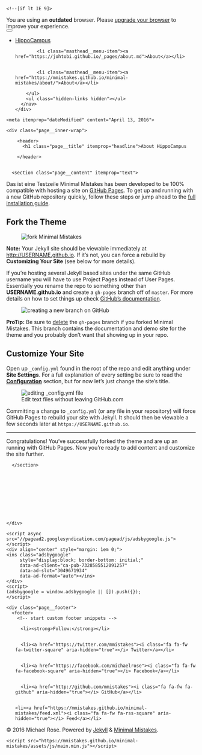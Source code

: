 <!doctype html>
<html lang="en" class="no-js">
  <head>
  
<meta charset="utf-8">

<!-- begin SEO -->

<title>About HippoCampus</title>

<meta property="og:locale" content="en">
<meta property="og:site_name" content="HippoCampus">
<meta property="og:title" content="About">


  </head>

  <body class="layout--splash">

    <!--[if lt IE 9]>
<div class="notice--danger align-center" style="margin: 0;">You are using an <strong>outdated</strong> browser. Please <a href="http://browsehappy.com/">upgrade your browser</a> to improve your experience.</div>
<![endif]-->
    

<div class="masthead">
  <div class="masthead__inner-wrap">
    <div class="masthead__menu">
      <nav id="site-nav" class="greedy-nav">
        <button><div class="navicon"></div></button>
        <ul class="visible-links">
          <li class="masthead__menu-item masthead__menu-item--lg"><a href="https://johtobi.github.io">HippoCampus</a></li>
          
            
            <li class="masthead__menu-item"><a href="https://johtobi.github.io/_pages/about.md">About</a></li>
          
            
            <li class="masthead__menu-item"><a href="https://mmistakes.github.io/minimal-mistakes/about/">About</a></li>
          
        </ul>
        <ul class="hidden-links hidden"></ul>
      </nav>
    </div>
  </div>
</div>

    





<div id="main" role="main">
  

  <article class="page" itemscope itemtype="http://schema.org/CreativeWork">
    <meta itemprop="headline" content="About">
    <meta itemprop="description" content="About HippoCampus">
    
    <meta itemprop="dateModified" content="April 13, 2016">

    <div class="page__inner-wrap">
      
        <header>
          <h1 class="page__title" itemprop="headline">About HippoCampus
</h1>
          
        </header>
      

      <section class="page__content" itemprop="text">
        
<p>Das ist eine Testzeile Minimal Mistakes has been developed to be 100% compatible with hosting a site on <a href="https://pages.github.com/">GitHub Pages</a>. To get up and running with a new GitHub repository quickly, follow these steps or jump ahead to the <a href="https://mmistakes.github.io/minimal-mistakes/docs/installation/">full installation guide</a>.</p>

<h2 id="fork-the-theme">Fork the Theme</h2>



<figure>
  <img src="https://mmistakes.github.io/minimal-mistakes/images/mm-theme-fork-repo.png" alt="fork Minimal Mistakes" />
</figure>

<p class="notice--warning"><strong>Note:</strong> Your Jekyll site should be viewable immediately at <a href="http://USERNAME.github.io">http://USERNAME.github.io</a>. If it&#8217;s not, you can force a rebuild by <strong>Customizing Your Site</strong> (see below for more details).</p>

<p>If you&#8217;re hosting several Jekyll based sites under the same GitHub username you will have to use Project Pages instead of User Pages. Essentially you rename the repo to something other than <strong>USERNAME.github.io</strong> and create a <code class="highlighter-rouge">gh-pages</code> branch off of <code class="highlighter-rouge">master</code>. For more details on how to set things up check <a href="https://help.github.com/articles/user-organization-and-project-pages/">GitHub&#8217;s documentation</a>.</p>

<figure>
  <img src="https://mmistakes.github.io/minimal-mistakes/images/mm-gh-pages.gif" alt="creating a new branch on GitHub" />
</figure>

<p class="notice--info"><strong>ProTip:</strong> Be sure to <a href="https://github.com/blog/1377-create-and-delete-branches">delete</a> the <code class="highlighter-rouge">gh-pages</code> branch if you forked Minimal Mistakes. This branch contains the documentation and demo site for the theme and you probably don&#8217;t want that showing up in your repo.</p>

<h2 id="customize-your-site">Customize Your Site</h2>

<p>Open up <code class="highlighter-rouge">_config.yml</code> found in the root of the repo and edit anything under <strong>Site Settings</strong>. For a full explanation of every setting be sure to read the <a href="https://mmistakes.github.io/minimal-mistakes/docs/configuration/"><strong>Configuration</strong></a> section, but for now let&#8217;s just change the site&#8217;s title.</p>

<figure>
  <img src="https://mmistakes.github.io/minimal-mistakes/images/mm-github-edit-config.gif" alt="editing _config.yml file" />
  <figcaption>Edit text files without leaving GitHub.com</figcaption>
</figure>

<p>Committing a change to <code class="highlighter-rouge">_config.yml</code> (or any file in your repository) will force GitHub Pages to rebuild your site with Jekyll. It should then be viewable a few seconds later at <code class="highlighter-rouge">https://USERNAME.github.io</code>.</p>

<hr />

<p>Congratulations! You&#8217;ve successfully forked the theme and are up an running with GitHub Pages. Now you&#8217;re ready to add content and customize the site further.</p>

        
      </section>

     

      

      




    </div>

    
  </article>

  
  
</div>

    <script async src="//pagead2.googlesyndication.com/pagead/js/adsbygoogle.js"></script>
    <div align="center" style="margin: 1em 0;">
    <ins class="adsbygoogle"
         style="display:block; border-bottom: initial;"
         data-ad-client="ca-pub-7328585512091257"
         data-ad-slot="3049671934"
         data-ad-format="auto"></ins>
    </div>
    <script>
    (adsbygoogle = window.adsbygoogle || []).push({});
    </script>

    <div class="page__footer">
      <footer>
        <!-- start custom footer snippets -->

<!-- end custom footer snippets -->
        

<div class="page__footer-follow">
  <ul class="social-icons">
    
      <li><strong>Follow:</strong></li>
    
    
      <li><a href="https://twitter.com/mmistakes"><i class="fa fa-fw fa-twitter-square" aria-hidden="true"></i> Twitter</a></li>
    
    
      <li><a href="https://facebook.com/michaelrose"><i class="fa fa-fw fa-facebook-square" aria-hidden="true"></i> Facebook</a></li>
    
    
      <li><a href="http://github.com/mmistakes"><i class="fa fa-fw fa-github" aria-hidden="true"></i> GitHub</a></li>
    
    
    <li><a href="https://mmistakes.github.io/minimal-mistakes/feed.xml"><i class="fa fa-fw fa-rss-square" aria-hidden="true"></i> Feed</a></li>
  </ul>
</div>

<div class="page__footer-copyright">&copy; 2016 Michael Rose. Powered by <a href="http://jekyllrb.com" rel="nofollow">Jekyll</a> &amp; <a href="https://mademistakes.com/work/minimal-mistakes-jekyll-theme/" rel="nofollow">Minimal Mistakes</a>.</div>
      </footer>
    </div>

    <script src="https://mmistakes.github.io/minimal-mistakes/assets/js/main.min.js"></script>




  <script>
  (function(i,s,o,g,r,a,m){i['GoogleAnalyticsObject']=r;i[r]=i[r]||function(){
  (i[r].q=i[r].q||[]).push(arguments)},i[r].l=1*new Date();a=s.createElement(o),
  m=s.getElementsByTagName(o)[0];a.async=1;a.src=g;m.parentNode.insertBefore(a,m)
  })(window,document,'script','//www.google-analytics.com/analytics.js','ga');

  ga('create', 'UA-2011187-3', 'auto');
  ga('send', 'pageview');
</script>






  </body>
</html>


